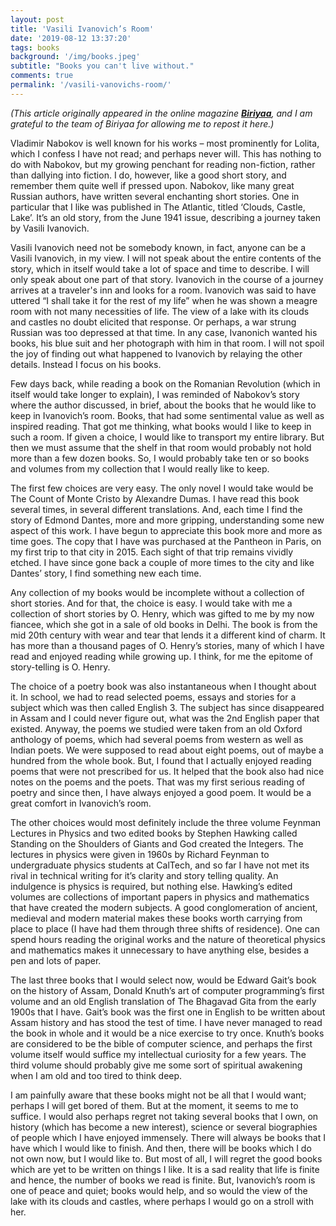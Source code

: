 ```yaml
---
layout: post
title: 'Vasili Ivanovich’s Room'
date: '2019-08-12 13:37:20'
tags: books
background: '/img/books.jpeg'
subtitle: "Books you can't live without."
comments: true
permalink: '/vasili-vanovichs-room/'
---
```


*(This article originally appeared in the online magazine **[Biriyaa](https://biriyaa.com/a-mathematical-pilgrimage-goettingen/)**, and I am grateful to the team of Biriyaa for allowing me to repost it here.)*

Vladimir Nabokov is well known for his works – most prominently for Lolita, which I confess I have not read; and perhaps never will. This has nothing to do with Nabokov, but my growing penchant for reading non-fiction, rather than dallying into fiction. I do, however, like a good short story, and remember them quite well if pressed upon. Nabokov, like many great Russian authors, have written several enchanting short stories. One in particular that I like was published in The Atlantic, titled ‘Clouds, Castle, Lake’. It’s an old story, from the June 1941 issue, describing a journey taken by Vasili Ivanovich.

Vasili Ivanovich need not be somebody known, in fact, anyone can be a Vasili Ivanovich, in my view. I will not speak about the entire contents of the story, which in itself would take a lot of space and time to describe. I will only speak about one part of that story. Ivanovich in the course of a journey arrives at a traveler's inn and looks for a room. Ivanovich was said to have uttered “I shall take it for the rest of my life” when he was shown a meagre room with not many necessities of life. The view of a lake with its clouds and castles no doubt elicited that response. Or perhaps, a war strung Russian was too depressed at that time. In any case, Ivanonich wanted his books, his blue suit and her photograph with him in that room. I will not spoil the joy of finding out what happened to Ivanovich by relaying the other details. Instead I focus on his books. 

Few days back, while reading a book on the Romanian Revolution (which in itself would take longer to explain), I was reminded of Nabokov’s story where the author discussed, in brief, about the books that he would like to keep in Ivanovich’s room. Books, that had some sentimental value as well as inspired reading. That got me thinking, what books would I like to keep in such a room. If given a choice, I would like to transport my entire library. But then we must assume that the shelf in that room would probably not hold more than a few dozen books. So, I would probably take ten or so books and volumes from my collection that I would really like to keep.

The first few choices are very easy. The only novel I would take would be The Count of Monte Cristo by Alexandre Dumas. I have read this book several times, in several different translations. And, each time I find the story of Edmond Dantes, more and more gripping, understanding some new aspect of this work. I have begun to appreciate this book more and more as time goes. The copy that I have was purchased at the Pantheon in Paris, on my first trip to that city in 2015. Each sight of that trip remains vividly etched. I have since gone back a couple of more times to the city and like Dantes’ story, I find something new each time.

Any collection of my books would be incomplete without a collection of short stories. And for that, the choice is easy. I would take with me a collection of short stories by O. Henry, which was gifted to me by my now fiancee, which she got in a sale of old books in Delhi. The book is from the mid 20th century with wear and tear that lends it a different kind of charm. It has more than a thousand pages of O. Henry’s stories, many of which I have read and enjoyed reading while growing up. I think, for me the epitome of story-telling is O. Henry. 

The choice of a poetry book was also instantaneous when I thought about it. In school, we had to read selected poems, essays and stories for a subject which was then called English 3. The subject has since disappeared in Assam and I could never figure out, what was the 2nd English paper that existed. Anyway, the poems we studied were taken from an old Oxford anthology of poems, which had several poems from western as well as Indian poets. We were supposed to read about eight poems, out of maybe a hundred from the whole book. But, I found that I actually enjoyed reading poems that were not prescribed for us. It helped that the book also had nice notes on the poems and the poets. That was my first serious reading of poetry and since then, I have always enjoyed a good poem. It would be a great comfort in Ivanovich’s room.

The other choices would most definitely include the three volume Feynman Lectures in Physics and two edited books by Stephen Hawking called Standing on the Shoulders of Giants and God created the Integers. The lectures in physics were given in 1960s by Richard Feynman to undergraduate physics students at CalTech, and so far I have not met its rival in technical writing for it’s clarity and story telling quality. An indulgence is physics is required, but nothing else. Hawking’s edited volumes are collections of important papers in physics and mathematics that have created the modern subjects. A good conglomeration of ancient, medieval and modern material makes these books worth carrying from place to place (I have had them through three shifts of residence). One can spend hours reading the original works and the nature of theoretical physics and mathematics makes it unnecessary to have anything else, besides a pen and lots of paper.

The last three books that I would select now, would be Edward Gait’s book on the history of Assam, Donald Knuth’s art of computer programming’s first volume and an old English translation of The Bhagavad Gita from the early 1900s that I have. Gait’s book was the first one in English to be written about Assam history and has stood the test of time. I have never managed to read the book in whole and it would be a nice exercise to try once. Knuth’s books are considered to be the bible of computer science, and perhaps the first volume itself would suffice my intellectual curiosity for a few years. The third volume should probably give me some sort of spiritual awakening when I am old and too tired to think deep.

I am painfully aware that these books might not be all that I would want; perhaps I will get bored of them. But at the moment, it seems to me to suffice. I would also perhaps regret not taking several books that I own, on history (which has become a new interest), science or several biographies of people which I have enjoyed immensely. There will always be books that I have which I would like to finish. And then, there will be books which I do not own now, but I would like to. But most of all, I will regret the good books which are yet to be written on things I like. It is a sad reality that life is finite and hence, the number of books we read is finite. But, Ivanovich’s room is one of peace and quiet; books would help, and so would the view of the lake with its clouds and castles, where perhaps I would go on a stroll with her.
